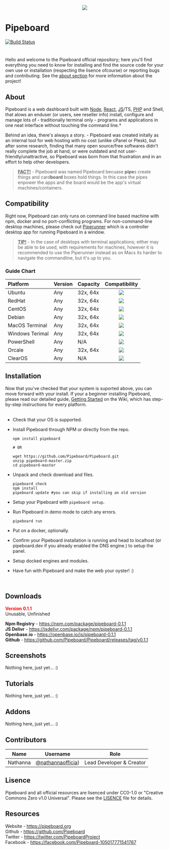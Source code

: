 <p align="center">
  <img src="https://i.imgur.com/IdPmu5n.png">
</p>

# Pipeboard
[![Build Status](https://travis-ci.com/Pipeboard/Pipeboard.svg)](https://travis-ci.com/Pipeboard/Pipeboard)
#
Hello and welcome to the Pipeboard official repository; here you'll find everything you need to know for installing and find the source code for your own use or installation (respecting the lisence ofcourse) or reporting bugs and contributing. See the [about section](#about) for more information about the project!

## About
Pipeboard is a web dashboard built with [Node](https://nodejs.org), [React](https://reactjs.org), [JS](https://developer.mozilla.org/en-US/docs/Web/JavaScript)/TS, [PHP](https://www.php.net/) and Shell, that alows an enduser (or users, see reseller info) install, configure and manage lots of - traditionally terminal only - programs and applications in one neat interface without touching the command line.†

Behind an idea, there's always a story. - Pipeboard was created initally as an internal tool for web hosting with no cost (unlike cPanel or Plesk), but after some research, finding that many open source/free softwares didn't really complete the job at hand, or were outdated and not user-friendly/unattractive, so Pipeboard was born from that frustration and in an effort to help other developers.

> <ins><b>FACT!</b></ins> - Pipeboard was named Pipeboard becuase <b>pipe</b>s create things and card<b>board</b> boxes hold things. In this case the pipes enpower the apps and the board would be the app's virtual machines/containers.

## Compatibility
Right now, Pipeboard can only runs on command line based machine with npm, docker and no port-conflicting programs. For non-command-line desktop machines, please check out [Piperunner](https://github.com/Pipeboard/Piperunner) which is a controller desktop app for running Pipeboard in a window.

> <ins><b>TIP!</b></ins> - In the case of desktops with terminal applications; either may be able to be used, with requirements for machines, however it is recommended to use the Piperunner instead as on Macs its harder to navigate the commandline, but it's up to you.

### Guide Chart

| Platform | Version | Capacity | Compatibility |
| :--- | --- | --- | :---: |
| Ubuntu | Any | 32x, 64x | ![](https://i.imgur.com/86ADFBS.png) |
| RedHat | Any | 32x, 64x | ![](https://i.imgur.com/86ADFBS.png) |
| CentOS | Any | 32x, 64x | ![](https://i.imgur.com/86ADFBS.png) |
| Debian | Any | 32x, 64x | ![](https://i.imgur.com/86ADFBS.png) |
| MacOS Terminal | Any | 32x, 64x | ![](https://i.imgur.com/86ADFBS.png) |
| Windows Terimal | Any | 32x, 64x | ![](https://i.imgur.com/86ADFBS.png) |
| PowerShell | Any | N/A | ![](https://i.imgur.com/lHPSCrC.png) |
| Orcale | Any | 32x, 64x | ![](https://i.imgur.com/lHPSCrC.png) |
| ClearOS | Any | N/A | ![](https://i.imgur.com/lHPSCrC.png) |

## Installation

Now that you've checked that your system is suported above, you can move forward with your install. If your a beginner installing Pipeboard, please read our detailed guide, [Getting Started](https://github.com/pipeboard/pipeboard/wiki/getting-started) on the Wiki, which has step-by-step instructions for every platform.
<br><br>

- Check that your OS is supported.
- Install Pipeboard through NPM or directly from the repo.
   
   ```
   npm install pipeboard
   
   # OR
   
   wget https://github.com/Pipeboard/Pipeboard.git
   unzip pipeboard-master.zip
   cd pipeboard-master
   ```
- Unpack and check download and files.

   ```
   pipeboard check
   npm install
   pipeboard update #you can skip if installing an old version
   ```
- Setup your Pipeboard with `pipeboard setup`.
- Run Pipeboard in demo mode to catch any errors.
   
   ```
   pipeboard run
   ```
- Put on a docker, optionally.
- Confirm your Pipeboard installation is running and head to localhost (or pipeboard.dev if you already enabled the DNS engine.) to setup the panel.
- Setup docked engines and modules.
- Have fun with Pipeboard and make the web your oyster! :)
<br>

## Downloads

<!-- <ins><b>Version 0.1.2</b></ins>

**Npm Registry** - https://npm.com/package/pipeboard-0.1.2<br>
**JS Delivr** - https://jsdelivr.com/package/npm/pipeboard-0.1.2<br>
**Openbase.io** - https://openbase.io/js/pipeboard-0.1.2<br>
**Github Releases** - https://github.com/Pipeboard/Pipeboard/releases/tag/v0.1.2 -->

<b style="color:red;">Version 0.1.1</b><br>
Unusable, Unfinished

**Npm Registry** - https://npm.com/package/pipeboard-0.1.1<br>
**JS Delivr** - https://jsdelivr.com/package/npm/pipeboard-0.1.1<br>
**Openbase<span>.</span>io** - https://openbase.io/js/pipeboard-0.1.1<br>
**Github** - https://github.com/Pipeboard/Pipeboard/releases/tag/v0.1.1

## Screenshots

Nothing here, just yet... :)

## Tutorials

Nothing here, just yet... :)

## Addons

Nothing here, just yet... :)

## Contributors
| Name | Username | Role |
| --- | --- | --- |
| Nathanna | [@nathannaofficia](https://github.com/nathannaofficial.com)) | Lead Developer & Creator |


## Lisence
Pipeboard and all official resources are lisenced under CC0-1.0 or "Creative Commons Zero v1.0 Universal". Please see the [LISENCE](LICENSE) file for details.

## Resources

Website - https://pipeboard.org<br>
Github - https://github.com/Pipeboard<br>
Twitter - https://twitter.com/PipeboardProject<br>
Facebook - https://facebook.com/Pipeboard-105017771541767<br>